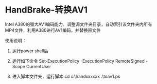 # HandBrake-转换AV1
Intel A380的强大AV1编码能力，调整源文件夹目录，自动索引该文件夹内所有MP4文件，利用A380进行AV1编码，并替换原文件

使用说明：
1. 运行power shell后

2. 运行如下命令
Set-ExecutionPolicy -ExecutionPolicy RemoteSigned -Scope CurrentUser

3. 进入脚本文件夹，运行脚本
cd c:\handxxxxxx
.\toav1.ps

